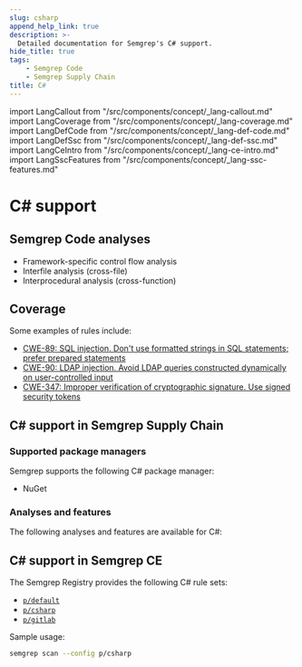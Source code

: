 ```yaml
---
slug: csharp
append_help_link: true
description: >-
  Detailed documentation for Semgrep's C# support. 
hide_title: true
tags:
    - Semgrep Code
    - Semgrep Supply Chain
title: C#
---
```


import LangCallout from "/src/components/concept/_lang-callout.md"
import LangCoverage from "/src/components/concept/_lang-coverage.md"
import LangDefCode from "/src/components/concept/_lang-def-code.md"
import LangDefSsc from "/src/components/concept/_lang-def-ssc.md"
import LangCeIntro from "/src/components/concept/_lang-ce-intro.md"
import LangSscFeatures from "/src/components/concept/_lang-ssc-features.md"

# C# support

<LangCallout name="C#" />

## Semgrep Code analyses

* Framework-specific control flow analysis 
* Interfile analysis (cross-file)
* Interprocedural analysis (cross-function)

## Coverage 

<LangCoverage />

Some examples of rules include:

- [<i class="fas fa-external-link fa-xs"></i> CWE-89: SQL injection. Don't use formatted strings in SQL statements; prefer prepared statements](https://semgrep.dev/playground/r/csharp.lang.security.sqli.csharp-sqli.csharp-sqli?editorMode=advanced)
- [<i class="fas fa-external-link fa-xs"></i> CWE-90: LDAP injection. Avoid LDAP queries constructed dynamically on user-controlled input](https://semgrep.dev/playground/r/csharp.dotnet.security.audit.ldap-injection.ldap-injection?editorMode=advanced)
- [<i class="fas fa-external-link fa-xs"></i> CWE-347: Improper verification of cryptographic signature. Use signed security tokens](https://semgrep.dev/playground/r/csharp.lang.security.cryptography.unsigned-security-token.unsigned-security-token?editorMode=advanced)

## C# support in Semgrep Supply Chain

<LangDefSsc />

### Supported package managers

Semgrep supports the following C# package manager:

- NuGet

### Analyses and features

The following analyses and features are available for C#:

<LangSscFeatures />

## C# support in Semgrep CE

<LangCeIntro />

The Semgrep Registry provides the following  C# rule sets:

- [<i class="fas fa-external-link fa-xs"></i> `p/default`](https://semgrep.dev/p/default)
- [<i class="fas fa-external-link fa-xs"></i> `p/csharp`](https://semgrep.dev/p/csharp)
- [<i class="fas fa-external-link fa-xs"></i> `p/gitlab`](https://semgrep.dev/p/gitlab)

<!-- config
- [<i class="fas fa-external-link fa-xs"></i> `p/trailofbits`](https://semgrep.dev/p/trailofbits)
- [<i class="fas fa-external-link fa-xs"></i> `p/gitlab`](https://semgrep.dev/p/gitlab)
-->
Sample usage:

```bash
semgrep scan --config p/csharp
```
